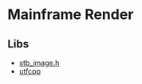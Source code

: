 # Mainframe Render

## Libs

-   [stb_image.h](https://github.com/nothings/stb/blob/master/stb_image.h)
-   [utfcpp](https://github.com/nemtrif/utfcpp)
